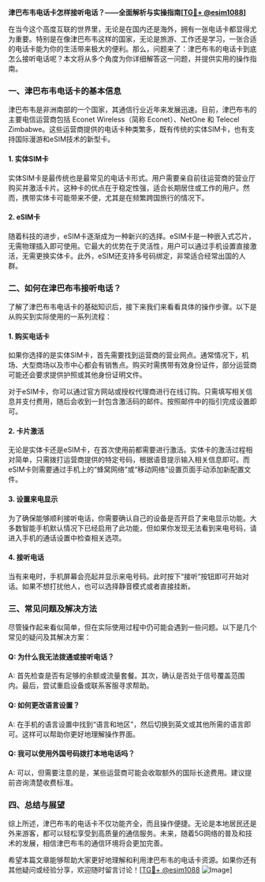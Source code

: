 **津巴布韦电话卡怎样接听电话？——全面解析与实操指南[[TG💪+ @esim1088](https://t.me/s/esim1088)]**

在当今这个高度互联的世界里，无论是在国内还是海外，拥有一张电话卡都显得尤为重要。特别是在像津巴布韦这样的国家，无论是旅游、工作还是学习，一张合适的电话卡能为你的生活带来极大的便利。那么，问题来了：津巴布韦的电话卡到底怎么接听电话呢？本文将从多个角度为你详细解答这一问题，并提供实用的操作指南。

### 一、津巴布韦电话卡的基本信息

津巴布韦是非洲南部的一个国家，其通信行业近年来发展迅速。目前，津巴布韦的主要电信运营商包括 Econet Wireless（简称 Econet）、NetOne 和 Telecel Zimbabwe。这些运营商提供的电话卡种类繁多，既有传统的实体SIM卡，也有支持国际漫游和eSIM技术的新型卡。

#### 1. 实体SIM卡
实体SIM卡是最传统也是最常见的电话卡形式。用户需要亲自前往运营商的营业厅购买并激活卡片。这种卡的优点在于稳定性强，适合长期居住或工作的用户。然而，携带实体卡可能带来不便，尤其是在频繁跨国旅行的情况下。

#### 2. eSIM卡
随着科技的进步，eSIM卡逐渐成为一种新兴的选择。eSIM卡是一种嵌入式芯片，无需物理插入即可使用。它最大的优势在于灵活性，用户可以通过手机设置直接激活，无需更换实体卡。此外，eSIM还支持多号码绑定，非常适合经常出国的人群。

### 二、如何在津巴布韦接听电话？

了解了津巴布韦电话卡的基础知识后，接下来我们来看看具体的操作步骤。以下是从购买到实际使用的一系列流程：

#### 1. 购买电话卡
如果你选择的是实体SIM卡，首先需要找到运营商的营业网点。通常情况下，机场、大型商场以及市中心都会有销售点。购买时需携带有效身份证件，部分运营商可能还会要求提供护照或其他身份证明文件。

对于eSIM卡，你可以通过官方网站或授权代理商进行在线订购。只需填写相关信息并支付费用，随后会收到一封包含激活码的邮件。按照邮件中的指引完成设置即可。

#### 2. 卡片激活
无论是实体卡还是eSIM卡，在首次使用前都需要进行激活。实体卡的激活过程相对简单，只需拨打运营商提供的特定号码，根据语音提示输入相关信息即可。而eSIM卡则需要通过手机上的“蜂窝网络”或“移动网络”设置页面手动添加新配置文件。

#### 3. 设置来电显示
为了确保能够顺利接听电话，你需要确认自己的设备是否开启了来电显示功能。大多数智能手机默认情况下已经启用了此功能，但如果你发现无法看到来电号码，请进入手机的通话设置中检查相关选项。

#### 4. 接听电话
当有来电时，手机屏幕会亮起并显示来电号码。此时按下“接听”按钮即可开始对话。如果不想打扰他人，也可以选择静音模式或者直接挂断。

### 三、常见问题及解决方法

尽管操作起来看似简单，但在实际使用过程中仍可能会遇到一些问题。以下是几个常见的疑问及其解决方案：

#### Q: 为什么我无法拨通或接听电话？
A: 首先检查是否有足够的余额或流量套餐。其次，确认是否处于信号覆盖范围内。最后，尝试重启设备或联系客服寻求帮助。

#### Q: 如何更改语言设置？
A: 在手机的语言设置中找到“语言和地区”，然后切换到英文或其他所需的语言即可。这样可以帮助你更好地理解操作界面。

#### Q: 我可以使用外国号码拨打本地电话吗？
A: 可以，但需要注意的是，某些运营商可能会收取额外的国际长途费用。建议提前咨询清楚收费标准。

### 四、总结与展望

综上所述，津巴布韦的电话卡不仅功能齐全，而且操作便捷。无论是本地居民还是外来游客，都可以轻松享受到高质量的通信服务。未来，随着5G网络的普及和技术的发展，相信津巴布韦的通信环境将会更加完善。

希望本篇文章能够帮助大家更好地理解和利用津巴布韦的电话卡资源。如果你还有其他疑问或经验分享，欢迎随时留言讨论！[[TG💪+ @esim1088](https://t.me/s/esim1088) ![Image](https://i.postimg.cc/4NQfJmqS/Snipaste-2025-05-13-00-14-12.png)]